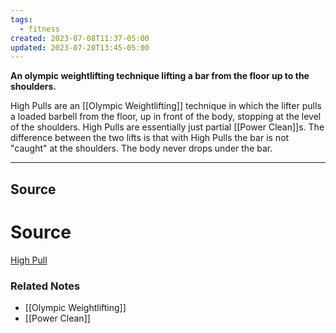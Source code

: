 ```yaml
---
tags:
  - fitness
created: 2023-07-08T11:37-05:00
updated: 2023-07-20T13:45-05:00
---
```

**An olympic weightlifting technique lifting a bar from the floor up to the shoulders.**

High Pulls are an [[Olympic Weightlifting]] technique in which the lifter pulls a loaded barbell from the floor, up in front of the body, stopping at the level of the shoulders. High Pulls are essentially just partial [[Power Clean]]s. The difference between the two lifts is that with High Pulls the bar is not "caught" at the shoulders. The body never drops under the bar.

---

## Source

# Source

[High Pull](https://exrx.net/WeightExercises/OlympicLifts/HighPull)

### Related Notes
- [[Olympic Weightlifting]] 
- [[Power Clean]]